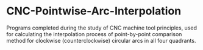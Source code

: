 # CNC-Pointwise-Arc-Interpolation
Programs completed during the study of CNC machine tool principles, used for calculating the interpolation process of point-by-point comparison method for clockwise (counterclockwise) circular arcs in all four quadrants.
